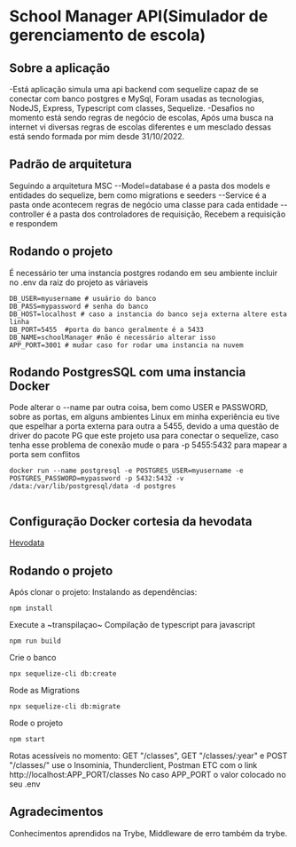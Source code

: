 # School Manager API(Simulador de gerenciamento de escola)

## Sobre a aplicação
-Está aplicação simula uma api backend com sequelize capaz de se conectar
com banco postgres e MySql, Foram usadas as tecnologias, NodeJS, Express,
Typescript com classes, Sequelize.
-Desafios no momento está sendo regras de negócio de escolas, Após uma 
busca na internet vi diversas regras de escolas diferentes e um mesclado dessas
está sendo formada por mim desde 31/10/2022.
## Padrão de arquitetura
Seguindo a arquitetura MSC
 --Model=database é a pasta dos models e entidades do sequelize, bem como migrations e seeders
 --Service é a pasta onde acontecem regras de negócio uma classe para cada entidade
 -- controller é a pasta dos controladores de requisição, Recebem a requisição e respondem

## Rodando o projeto
É necessário ter uma instancia postgres rodando em seu ambiente
 incluir no .env da raiz do projeto as váriaveis
``` 
DB_USER=myusername # usuário do banco
DB_PASS=mypassword # senha do banco
DB_HOST=localhost # caso a instancia do banco seja externa altere esta linha
DB_PORT=5455  #porta do banco geralmente é a 5433
DB_NAME=schoolManager #não é necessário alterar isso
APP_PORT=3001 # mudar caso for rodar uma instancia na nuvem

```
## Rodando PostgresSQL com uma instancia Docker 
 Pode alterar o --name par outra coisa, bem como USER e PASSWORD, sobre as portas, 
 em alguns ambientes Linux em minha experiência eu tive que espelhar a porta externa para outra a 5455, devido a uma questão de driver do pacote PG que este projeto usa para conectar o sequelize, 
 caso tenha esse problema de conexão mude o para -p 5455:5432 para mapear a porta sem conflitos

``` 
docker run --name postgresql -e POSTGRES_USER=myusername -e POSTGRES_PASSWORD=mypassword -p 5432:5432 -v /data:/var/lib/postgresql/data -d postgres


```
## Configuração Docker cortesia da hevodata

[Hevodata](https://hevodata.com/learn/docker-postgresql/)

## Rodando o projeto
Após clonar o projeto:
Instalando as dependências:

``` 
npm install
```
Execute a ~transpilaçao~ Compilação de typescript para javascript
```
npm run build
```

Crie o banco
```
npx sequelize-cli db:create
``` 
Rode as Migrations
```
npx sequelize-cli db:migrate
```
Rode o projeto 
```
npm start
```
Rotas acessíveis no momento: GET "/classes", GET "/classes/:year" e POST "/classes/"
use o Insominia, Thunderclient, Postman ETC com o link http://localhost:APP_PORT/classes
No caso APP_PORT o valor colocado no seu .env
## Agradecimentos
 Conhecimentos aprendidos na Trybe, Middleware de erro também da trybe.